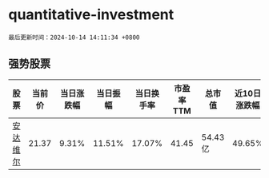 # quantitative-investment

`最后更新时间：2024-10-14 14:11:34 +0800`

## 强势股票

|股票|当前价|当日涨跌幅|当日振幅|当日换手率|市盈率TTM|总市值|近10日涨跌幅|
|----|----|----|----|----|----|----|----|
|[安达维尔](https://xueqiu.com/S/SZ300719)|21.37|9.31%|11.51%|17.07%|41.45|54.43亿|49.65%|
